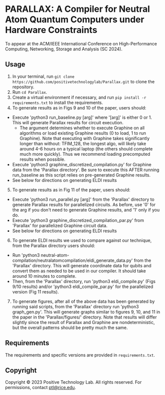 # PARALLAX: A Compiler for Neutral Atom Quantum Computers under Hardware Constraints

To appear at the ACM/IEEE International Conference on High-Performance Computing, Networking, Storage and Analysis (SC 2024).

## Usage
1. In your terminal, run `git clone https://github.com/positivetechnologylab/Parallax.git` to clone the repository.
2. Run `cd Parallax`.
3. Create a virtual environment if necessary, and run `pip install -r requirements.txt` to install the requirements.
4. To generate results as in Figs 9 and 10 of the paper, users should:
  - Execute 'python3 run_baseline.py [arg]' where '[arg]' is either 0 or 1. This will generate Parallax results for circuit execution.
    - The argument determines whether to execute Graphine on all algorithms or load existing Graphine results (0 to load, 1 to run Graphine). Note that executing with Graphine takes significantly longer than without: TFIM_128, the longest algo, will likely take around 4-6 hours on a typical laptop (the others should complete much more quickly). Thus we recommend loading precomputed results when possible.
  - Execute 'python3 graphine_discretized_compilation.py' for Graphine data from the 'Parallax directory'. Be sure to execute this AFTER running run_baseline as this script relies on pre-generated Graphine results.
  - See below for directions on generating ELDI results
5. To generate results as in Fig 11 of the paper, users should:
  - Execute 'python3 run_parallel.py [arg]' from the 'Parallax' directory to generate Parallax results for parallelized circuits. As before, use '0' for the arg if you don't need to generate Graphine results, and '1' only if you do.
  - Execute 'python3 graphine_discretized_compilation_par.py' from 'Parallax' for parallelized Graphine circuit data.
  - See below for directions on generating ELDI results
6. To generate ELDI results we used to compare against our technique, from the Parallax directory users should:
  - Run 'python3 neutral-atom-compilation/neutralatomcompilation/eldi_generate_data.py' from the 'Parallax' directory. This will generate coordinate data for qubits and convert them as needed to be used in our compiler. It should take around 10 minutes to complete.
  - Then, from the 'Parallax' directory, run 'python3 eldi_compile.py' (Figs 9/10 results) and/or 'python3 eldi_compile_par.py' for the parallelized version (Fig 11 results).
7. To generate figures, after all of the above data has been generated by running said scripts, from the 'Parallax' directory run 'python3 graph_gen.py'. This will generate graphs similar to figures 9, 10, and 11 in the paper in the 'Parallax/figures/' directory. Note that results will differ slightly since the result of Parallax and Graphine are nondeterministic, but the overall patterns should be pretty much the same.

## Requirements
The requirements and specific versions are provided in `requirements.txt`.

## Copyright
Copyright © 2023 Positive Technology Lab. All rights reserved. For permissions, contact ptl@rice.edu.
